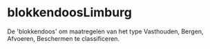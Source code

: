 # blokkendoosLimburg
De 'blokkendoos' om maatregelen van het type Vasthouden, Bergen, Afvoeren, Beschermen te classificeren.
